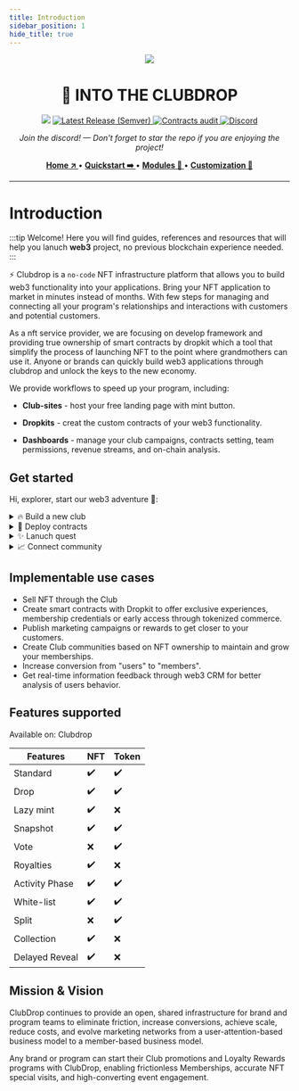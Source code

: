 ```yaml
---
title: Introduction
sidebar_position: 1
hide_title: true
---
```

<p align="center">
  <img width={150} src="/img/logo.png" />
</p>

<h1 align="center">🥂 INTO THE CLUBDROP</h1>

<!-- Badges -->
<p align="center">
  <img className="me-shield" src="https://img.shields.io/amo/stars/Stars?color=yellow&label=%F0%9F%92%97Stars&logo=clubdrop&logoColor=green" />
  <a href="https://github.com">
    <img className="me-shield" alt="Latest Release (Semver)" src="https://img.shields.io/amo/v/Release?color=blue&label=%F0%9F%9A%80Release&logo=clubdrop&logoColor=green" />
  </a>
  <a href="https://github.com">
    <img className="me-shield" title="Contracts audit" src="https://img.shields.io/badge/Contract-%E2%9C%94%EF%B8%8F%20Audit-brightgreen" alt="Contracts audit" />
  </a>
  <a href="https://discord.gg">
    <img title="Discord" src="https://discordapp.com/api/guilds/972958686051962910/widget.png?style=shield" />
  </a>
</p>

<!-- Links -->
<p align="center">
<i>Join the discord! — Don't forget to star the repo if you are enjoying the project!</i>
</p>
<p align="center">
<a href="https://www.google.com.hk/"><strong> Home ↗️ </strong></a> • <a href="https://www.google.com.hk/"><strong> Quickstart ➡️ </strong></a> • <a href="https://www.google.com.hk/"><strong> Modules 🧩 </strong></a> • <a href="https://www.google.com.hk/"><strong> Customization 🎨 </strong></a>
</p>

---
# Introduction
:::tip Welcome!
Here you will find guides, references and resources that will help you lanuch **web3** project, no previous blockchain experience needed.
:::

⚡️ Clubdrop is a <code>no-code</code> NFT infrastructure platform that allows you to build web3 functionality into your applications. Bring your NFT application to market in minutes instead of months. With few steps for managing and connecting all your program's relationships and interactions with customers and potential customers.

As a nft service provider, we are focusing on develop framework and providing true ownership of smart contracts by dropkit which a tool that simplify the process of launching NFT to the point where grandmothers can use it. Anyone or brands can quickly build web3 applications through clubdrop and unlock the keys to the new economy.

We provide workflows to speed up your program, including:

- **Club-sites** - host your free landing page with mint button.

- **Dropkits** - creat the custom contracts of your web3 functionality.

- **Dashboards** - manage your club campaigns, contracts setting, team permissions, revenue streams, and on-chain analysis.

## Get started

Hi, explorer, start our web3 adventure 🌻:

<details>
  <summary>🔥 Build a new club</summary>

Convert your design into a launch ready website. The first step you need to get a new club, the system offering **Frontend** with a free sub domain for your web3 app.  You may also take a few steps to setup `contracts`, `campaigns`, `quests`, `rewards`and more.

Here we go and 👉 [start your first club](./Quickstart/build-a-club.md)!
</details>

<details>
  <summary>🐣 Deploy contracts</summary>

Use the Dropkit to ship your contracts directly to any of supported networks `ethereum`,`polygon`,`BNB smart chain`.
</details>

<details>
  <summary>✨ Lanuch quest</summary>

Helps quest initiators and implementers to collaborate efficiently and better align mutual interests. 
</details>

<details>
  <summary>📈 Connect community</summary>

Clubline enable powered messaging where communities and projects can connect, build, and discover alpha.
</details>

## Implementable use cases

- Sell NFT through the Club
- Create smart contracts with Dropkit to offer exclusive experiences, membership credentials or early access through tokenized commerce.
- Publish marketing campaigns or rewards to get closer to your customers.
- Create Club communities based on NFT ownership to maintain and grow your memberships.
- Increase conversion from "users" to "members".
- Get real-time information feedback through web3 CRM for better analysis of users behavior.

## Features supported

<div className='badge badge--primary heading-badge'>Available on: Clubdrop</div>

| Features       | NFT       | Token     |
| -----------    | --------- | ----------|
| Standard       | ✔️        | ✔️       |
| Drop           | ✔️        | ✔️       |
| Lazy mint      | ✔️        | ❌       |
| Snapshot       | ✔️        | ✔️       |
| Vote           | ❌        | ✔️       |
| Royalties      | ✔️        | ❌       |
| Activity Phase | ✔️        | ✔️       |
| White-list     | ✔️        | ✔️       |
| Split          | ❌        | ✔️       |
| Collection     | ✔️        | ❌       |
| Delayed Reveal | ✔️        | ❌       |

## Mission & Vision

ClubDrop continues to provide an open, shared infrastructure for brand and program teams to eliminate friction, increase conversions, achieve scale, reduce costs, and evolve marketing networks from a user-attention-based business model to a member-based business model.

Any brand or program can start their Club promotions and Loyalty Rewards programs with ClubDrop, enabling frictionless Memberships, accurate NFT special visits, and high-converting event engagement.



